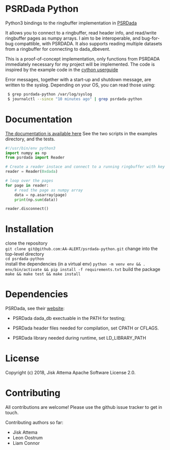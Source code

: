 # PSRDada Python
Python3 bindings to the ringbuffer implementation in [PSRDada](http://psrdada.sourceforge.net/)

It allows you to connect to a ringbuffer, read header info, and read/write ringbuffer pages as numpy arrays.
I aim to be interoperable, and bug-for-bug compattible, with PSRDADA.
It also supports reading multiple datasets from a ringbuffer for connecting to dada\_dbevent.

This is a proof-of-concept implementation, only functions from PSRDADA immediately necessary for my project will be implemented.
The code is inspired by the example code in the [cython userguide](http://cython.readthedocs.io/en/latest/src/userguide/buffer.html)

Error messages, together with a start-up and shutdown message, are written to the syslog.
Depending on your OS, you can read those using:

```bash
 $ grep psrdada-python /var/log/syslog
 $ journalctl --since "10 minutes ago" | grep psrdada-python
```

# Documentation

[The documentation is available here](https://aa-alert.github.io/psrdada-python/)
See the two scripts in the examples directory, and the tests.

```python
#!/usr/bin/env python3
import numpy as np
from psrdada import Reader

# Create a reader instace and connect to a running ringbuffer with key 'dada'
reader = Reader(0xdada)

# loop over the pages
for page in reader:
    # read the page as numpy array
    data = np.asarray(page)
    print(np.sum(data))

reader.disconnect()
```

# Installation
clone the repository  
    `git clone git@github.com:AA-ALERT/psrdada-python.git`
change into the top-level directory  
    `cd psrdada-python`  
install the dependencies (in a virtual env)
    `python -m venv env && . env/bin/activate && pip install -f requirements.txt`
build the package
    `make && make test && make install`

# Dependencies

PSRDada, see their [website](https://sourceforge.net):

 * PSRDada dada\_db exectuable in the PATH for testing;

 * PSRDada header files needed for compilation, set CPATH or CFLAGS.

 * PSRDada library needed during runtime, set LD\_LIBRARY\_PATH

# License
Copyright (c) 2018, Jisk Attema
Apache Software License 2.0.

# Contributing

All contributions are welcome!
Please use the github issue tracker to get in touch.

Contributing authors so far:
* Jisk Attema
* Leon Oostrum
* Liam Connor

